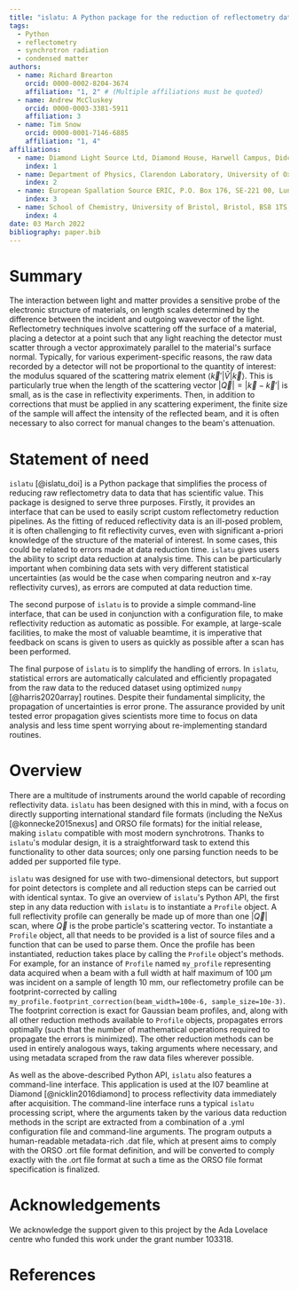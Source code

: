 ```yaml
---
title: "islatu: A Python package for the reduction of reflectometry data"
tags:
  - Python
  - reflectometry
  - synchrotron radiation
  - condensed matter
authors:
  - name: Richard Brearton
    orcid: 0000-0002-8204-3674
    affiliation: "1, 2" # (Multiple affiliations must be quoted)
  - name: Andrew McCluskey
    orcid: 0000-0003-3381-5911
    affiliation: 3
  - name: Tim Snow
    orcid: 0000-0001-7146-6885
    affiliation: "1, 4"
affiliations:
  - name: Diamond Light Source Ltd, Diamond House, Harwell Campus, Didcot, Oxfordshire, OX11 0DE, United Kingdom
    index: 1
  - name: Department of Physics, Clarendon Laboratory, University of Oxford, Oxford, Oxfordshire, OX1 3PU, United Kingdom
    index: 2
  - name: European Spallation Source ERIC, P.O. Box 176, SE-221 00, Lund, Sweden
    index: 3
  - name: School of Chemistry, University of Bristol, Bristol, BS8 1TS, UK
    index: 4
date: 03 March 2022
bibliography: paper.bib
---
```


# Summary

The interaction between light and matter provides a sensitive probe of the
electronic structure of materials, on length scales determined by the difference
between the incident and outgoing wavevector of the light. Reflectometry
techniques involve scattering off the surface of a material, placing a detector
at a point such that any light reaching the detector must scatter through a
vector approximately parallel to the material's surface normal. Typically, for
various experiment-specific reasons, the raw data recorded by a detector will
not be proportional to the quantity of interest: the modulus squared of the
scattering matrix element
${\langle \vec{k}'\rvert}\hat{V}\lvert \vec{k} \rangle$. This is particularly
true when the length of the scattering vector
$|\vec{Q}| = |\vec{k} - \vec{k}'|$
is small, as is the case in reflectivity experiments. Then, in addition to
corrections that must be applied in any scattering experiment, the finite
size of the sample will affect the intensity of the
reflected beam, and it is often necessary to also correct for manual changes
to the beam's attenuation.

# Statement of need

`islatu` [@islatu_doi] is a Python package that simplifies the process of
reducing raw reflectometry data to data that has scientific value. This package
is designed to serve three purposes. Firstly, it provides an interface that can
be used to easily script custom reflectometry reduction pipelines. As the
fitting of reduced reflectivity data is an ill-posed problem, it is often
challenging to fit reflectivity curves, even with significant a-priori knowledge
of the structure of the material of interest. In some cases, this could be
related to errors made at data reduction time. `islatu` gives users the
ability to script data reduction at analysis time. This can be particularly
important when combining data sets with very different statistical uncertainties
(as would be the case when comparing neutron and x-ray reflectivity curves), as
errors are computed at data reduction time.

The second purpose of `islatu` is to provide a simple command-line interface,
that can be used in conjunction with a configuration file, to make reflectivity
reduction as automatic as possible. For example, at large-scale facilities, to
make the most of valuable beamtime, it is imperative that feedback on scans is
given to users as quickly as possible after a scan has been performed.

The final purpose of `islatu` is to simplify the handling of errors.
In `islatu`, statistical errors are automatically calculated and efficiently
propagated from the raw data to the reduced dataset using optimized
`numpy` [@harris2020array] routines. Despite their fundamental simplicity,
the propagation of uncertainties is error prone. The assurance provided by
unit tested error propagation gives scientists more time to focus on data
analysis and less time spent worrying about re-implementing standard routines.

# Overview

There are a multitude of instruments around the world capable of recording
reflectivity data. `islatu` has been designed with this in mind, with a focus on
directly supporting international standard file formats (including the NeXus
[@konnecke2015nexus] and ORSO file formats) for the initial release,
making `islatu` compatible with most
modern synchrotrons. Thanks to `islatu`'s modular design, it is a
straightforward task to extend this functionality to other data sources; only
one parsing function needs to be added per supported file type.

`islatu` was designed for use with two-dimensional detectors, but support for
point detectors is complete and all reduction steps can be carried out with
identical syntax. To give an overview of `islatu`'s Python API, the first step
in any data reduction with `islatu` is to instantiate a `Profile` object. A full
reflectivity profile can generally be made up of more than one
$|\vec{Q}|$
scan, where $\vec{Q}$ is the probe particle's
scattering vector. To instantiate a `Profile` object, all that needs to be
provided is a list of source files and a function that can be used to parse
them. Once the profile has been instantiated, reduction takes place by calling
the `Profile` object's methods. For example, for an instance of `Profile`
named `my_profile` representing data acquired when a beam with a full width at
half maximum of 100 µm was incident on a sample of length 10 mm, our
reflectometry profile can be footprint-corrected by calling
`my_profile.footprint_correction(beam_width=100e-6, sample_size=10e-3)`.
The footprint correction is
exact for Gaussian beam profiles, and, along with all other reduction methods
available to `Profile` objects, propagates errors optimally (such that the
number of mathematical operations required to propagate the errors is
minimized). The other reduction methods can be used in entirely analogous ways,
taking arguments where necessary, and using metadata scraped from the raw data
files wherever possible.

As well as the above-described Python API, `islatu` also features a command-line
interface. This application is used at the I07 beamline at Diamond
[@nicklin2016diamond]
to process reflectivity data immediately after acquisition. The command-line
interface runs a typical `islatu` processing script, where the arguments taken
by the various data reduction methods in the script are extracted from a combination
of a .yml configuration file and command-line arguments. The program outputs a
human-readable metadata-rich .dat file, which at present aims to comply with the
ORSO .ort file format definition, and will be converted to comply exactly with
the .ort file format at such a time as the ORSO file format specification is
finalized.

# Acknowledgements

We acknowledge the support given to this project by the Ada Lovelace centre who
funded this work under the grant number 103318.

# References
